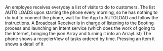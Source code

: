 An employee receives everyday a list of visits to do to customers. The list AUTO LOADS upon starting the phone 
every morning, so he has nothing to do but to connect the phone, wait for the App to AUTOLOAD and follow the instructions. A Broadcast Receiver is in charge of listening to the Booting process and launching an Intent service (which does the work of 
going to the Internet, bringing the json Array and turning it into an ArrayList)
The phone shows a recyclerView of tasks ordered by time. Pressing an item it shows a detail of it
